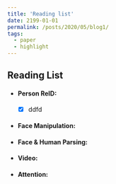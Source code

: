 ```yaml
---
title: 'Reading list'
date: 2199-01-01
permalink: /posts/2020/05/blog1/
tags:
  - paper
  - highlight
---
```

## Reading List

- #### Person ReID:
  - [x] ddfd
- #### Face Manipulation:
- #### Face & Human Parsing:
- #### Video:
- #### Attention:

